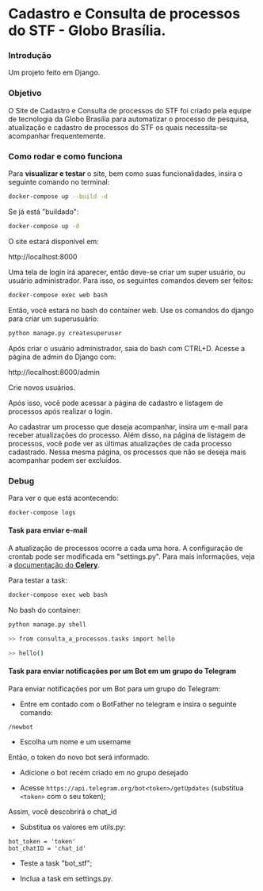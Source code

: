 # Cadastro e Consulta de processos do STF - Globo Brasília.

### Introdução

Um projeto feito em Django.

### Objetivo

O Site de Cadastro e Consulta de processos do STF foi criado pela equipe de tecnologia da Globo Brasília para automatizar o processo de pesquisa, atualização e cadastro de processos do STF os quais necessita-se acompanhar frequentemente.

### Como rodar e como funciona

Para **visualizar e testar** o site, bem como suas funcionalidades, insira o seguinte comando no terminal:

```sh
docker-compose up --build -d
```

Se já está "buildado":

```sh
docker-compose up -d
```

O site estará disponível em:

http://localhost:8000

Uma tela de login irá aparecer, então deve-se criar um super usuário, ou usuário administrador. Para isso, os seguintes comandos devem ser feitos:

```sh
docker-compose exec web bash
```

Então, você estará no bash do container web. Use os comandos do django para criar um superusuário:

```sh
python manage.py createsuperuser
```

Após criar o usuário administrador, saia do bash com CTRL+D. Acesse a página de admin do Django com:

http://localhost:8000/admin

Crie novos usuários.

Após isso, você pode acessar a página de cadastro e listagem de processos após realizar o login. 

Ao cadastrar um processo que deseja acompanhar, insira um e-mail para receber atualizações do processo. Além disso, na página de listagem de processos, você pode ver as últimas atualizações de cada processo cadastrado. Nessa mesma página, os processos que não se deseja mais acompanhar podem ser excluídos.

### Debug

Para ver o que está acontecendo:

```sh
docker-compose logs
```

#### Task para enviar e-mail
A atualização de processos ocorre a cada uma hora. A configuração de crontab pode ser modificada em "settings.py". Para mais informações, veja a [documentação do **Celery**](https://docs.celeryproject.org/en/latest/userguide/periodic-tasks.html).

Para testar a task:

```sh
docker-compose exec web bash
```
No bash do container:

```sh
python manage.py shell
```

```sh
>> from consulta_a_processos.tasks import hello
```

```sh
>> hello()
```

#### Task para enviar notificações por um Bot em um grupo do Telegram

Para enviar notificações por um Bot para um grupo do Telegram:

- Entre em contado com o BotFather no telegram e insira o seguinte comando:

`/newbot`

- Escolha um nome e um username

Então, o token do novo bot será informado.

- Adicione o bot recém criado em no grupo desejado

- Acesse `https://api.telegram.org/bot<token>/getUpdates` (substitua `<token>` com o seu token);

Assim, você descobrirá o chat_id

- Substitua os valores em utils.py:

```
bot_token = 'token'
bot_chatID = 'chat_id'
```

- Teste a task "bot_stf";

- Inclua a task em settings.py.